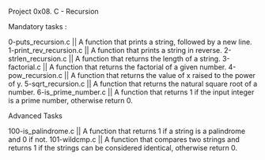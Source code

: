 Project 0x08. C - Recursion

Mandatory tasks :

0-puts_recursion.c || A function that prints a string, followed by a new line.
1-print_rev_recursion.c || A function that prints a string in reverse.
2-strlen_recursion.c || A function that returns the length of a string.
3-factorial.c || A function that returns the factorial of a given number.
4-pow_recursion.c || A function that returns the value of x raised to the power of y.
5-sqrt_recursion.c || A function that returns the natural square root of a number.
6-is_prime_number.c || A function that returns 1 if the input integer is a prime number, otherwise return 0.

Advanced Tasks

100-is_palindrome.c || A function that returns 1 if a string is a palindrome and 0 if not.
101-wildcmp.c || A function that compares two strings and returns 1 if the strings can be considered identical, otherwise return 0.
